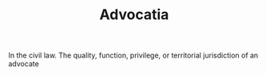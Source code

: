 ---
title: Advocatia
permalink: "/definitions/advocatia.html"
body: In the civil law. The quality, function, privilege, or territorial jurisdiction
  of an advocate
published_at: '2018-07-07'
layout: post
---